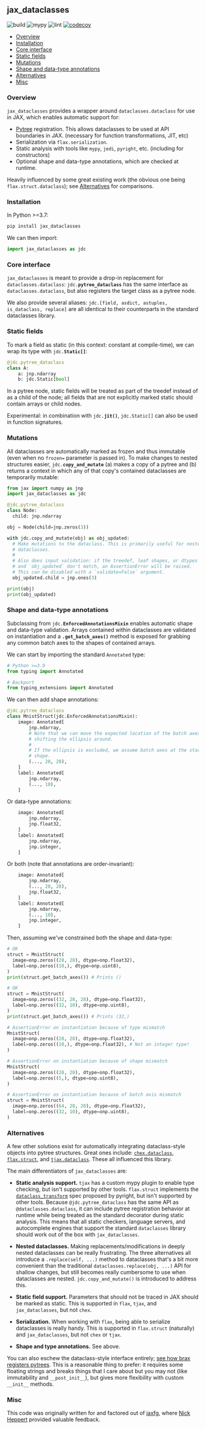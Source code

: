 ## jax_dataclasses

![build](https://github.com/brentyi/jax_dataclasses/workflows/build/badge.svg)
![mypy](https://github.com/brentyi/jax_dataclasses/workflows/mypy/badge.svg?branch=main)
![lint](https://github.com/brentyi/jax_dataclasses/workflows/lint/badge.svg)
[![codecov](https://codecov.io/gh/brentyi/jax_dataclasses/branch/main/graph/badge.svg?token=fFSx7CeKlW)](https://codecov.io/gh/brentyi/jax_dataclasses)

<!-- vim-markdown-toc GFM -->

* [Overview](#overview)
* [Installation](#installation)
* [Core interface](#core-interface)
* [Static fields](#static-fields)
* [Mutations](#mutations)
* [Shape and data-type annotations](#shape-and-data-type-annotations)
* [Alternatives](#alternatives)
* [Misc](#misc)

<!-- vim-markdown-toc -->

### Overview

`jax_dataclasses` provides a wrapper around `dataclasses.dataclass` for use in
JAX, which enables automatic support for:

- [Pytree](https://jax.readthedocs.io/en/latest/pytrees.html) registration. This
  allows dataclasses to be used at API boundaries in JAX. (necessary for
  function transformations, JIT, etc)
- Serialization via `flax.serialization`.
- Static analysis with tools like `mypy`, `jedi`, `pyright`, etc. (including for
  constructors)
- Optional shape and data-type annotations, which are checked at runtime.

Heavily influenced by some great existing work (the obvious one being
`flax.struct.dataclass`); see [Alternatives](#alternatives) for comparisons.

### Installation

In Python >=3.7:

```bash
pip install jax_dataclasses
```

We can then import:

```python
import jax_dataclasses as jdc
```

### Core interface

`jax_dataclasses` is meant to provide a drop-in replacement for
`dataclasses.dataclass`: <code>jdc.<strong>pytree_dataclass</strong></code> has
the same interface as `dataclasses.dataclass`, but also registers the target
class as a pytree node.

We also provide several aliases:
`jdc.[field, asdict, astuples, is_dataclass, replace]` are all identical to
their counterparts in the standard dataclasses library.

### Static fields

To mark a field as static (in this context: constant at compile-time), we can
wrap its type with <code>jdc.<strong>Static[]</strong></code>:

```python
@jdc.pytree_dataclass
class A:
    a: jnp.ndarray
    b: jdc.Static[bool]
```

In a pytree node, static fields will be treated as part of the treedef instead
of as a child of the node; all fields that are not explicitly marked static
should contain arrays or child nodes.

Experimental: in combination with <code>jdc.<strong>jit()</strong></code>,
`jdc.Static[]` can also be used in function signatures.

### Mutations

All dataclasses are automatically marked as frozen and thus immutable (even when
no `frozen=` parameter is passed in). To make changes to nested structures
easier, <code>jdc.<strong>copy_and_mutate</strong></code> (a) makes a copy of a
pytree and (b) returns a context in which any of that copy's contained
dataclasses are temporarily mutable:

```python
from jax import numpy as jnp
import jax_dataclasses as jdc

@jdc.pytree_dataclass
class Node:
  child: jnp.ndarray

obj = Node(child=jnp.zeros(3))

with jdc.copy_and_mutate(obj) as obj_updated:
  # Make mutations to the dataclass. This is primarily useful for nested
  # dataclasses.
  #
  # Also does input validation: if the treedef, leaf shapes, or dtypes of `obj`
  # and `obj_updated` don't match, an AssertionError will be raised.
  # This can be disabled with a `validate=False` argument.
  obj_updated.child = jnp.ones(3)

print(obj)
print(obj_updated)
```

### Shape and data-type annotations

Subclassing from <code>jdc.<strong>EnforcedAnnotationsMixin</strong></code>
enables automatic shape and data-type validation. Arrays contained within
dataclasses are validated on instantiation and a **`.get_batch_axes()`** method
is exposed for grabbing any common batch axes to the shapes of contained arrays.

We can start by importing the standard `Annotated` type:

```python
# Python >=3.9
from typing import Annotated

# Backport
from typing_extensions import Annotated
```

We can then add shape annotations:

```python
@jdc.pytree_dataclass
class MnistStruct(jdc.EnforcedAnnotationsMixin):
    image: Annotated[
        jnp.ndarray,
        # Note that we can move the expected location of the batch axes by
        # shifting the ellipsis around.
        #
        # If the ellipsis is excluded, we assume batch axes at the start of the
        # shape.
        (..., 28, 28),
    ]
    label: Annotated[
        jnp.ndarray,
        (..., 10),
    ]
```

Or data-type annotations:

```python
    image: Annotated[
        jnp.ndarray,
        jnp.float32,
    ]
    label: Annotated[
        jnp.ndarray,
        jnp.integer,
    ]
```

Or both (note that annotations are order-invariant):

```python
    image: Annotated[
        jnp.ndarray,
        (..., 28, 28),
        jnp.float32,
    ]
    label: Annotated[
        jnp.ndarray,
        (..., 10),
        jnp.integer,
    ]
```

Then, assuming we've constrained both the shape and data-type:

```python
# OK
struct = MnistStruct(
  image=onp.zeros((28, 28), dtype=onp.float32),
  label=onp.zeros((10,), dtype=onp.uint8),
)
print(struct.get_batch_axes()) # Prints ()

# OK
struct = MnistStruct(
  image=onp.zeros((32, 28, 28), dtype=onp.float32),
  label=onp.zeros((32, 10), dtype=onp.uint8),
)
print(struct.get_batch_axes()) # Prints (32,)

# AssertionError on instantiation because of type mismatch
MnistStruct(
  image=onp.zeros((28, 28), dtype=onp.float32),
  label=onp.zeros((10,), dtype=onp.float32), # Not an integer type!
)

# AssertionError on instantiation because of shape mismatch
MnistStruct(
  image=onp.zeros((28, 28), dtype=onp.float32),
  label=onp.zeros((5,), dtype=onp.uint8),
)

# AssertionError on instantiation because of batch axis mismatch
struct = MnistStruct(
  image=onp.zeros((64, 28, 28), dtype=onp.float32),
  label=onp.zeros((32, 10), dtype=onp.uint8),
)
```

### Alternatives

A few other solutions exist for automatically integrating dataclass-style
objects into pytree structures. Great ones include:
[`chex.dataclass`](https://github.com/deepmind/chex),
[`flax.struct`](https://github.com/google/flax), and
[`tjax.dataclass`](https://github.com/NeilGirdhar/tjax). These all influenced
this library.

The main differentiators of `jax_dataclasses` are:

- **Static analysis support.** `tjax` has a custom mypy plugin to enable type
  checking, but isn't supported by other tools. `flax.struct` implements the
  [`dataclass_transform`](https://github.com/microsoft/pyright/blob/main/specs/dataclass_transforms.md)
  spec proposed by pyright, but isn't supported by other tools. Because
  `@jdc.pytree_dataclass` has the same API as `@dataclasses.dataclass`, it can
  include pytree registration behavior at runtime while being treated as the
  standard decorator during static analysis. This means that all static
  checkers, language servers, and autocomplete engines that support the standard
  `dataclasses` library should work out of the box with `jax_dataclasses`.

- **Nested dataclasses.** Making replacements/modifications in deeply nested
  dataclasses can be really frustrating. The three alternatives all introduce a
  `.replace(self, ...)` method to dataclasses that's a bit more convenient than
  the traditional `dataclasses.replace(obj, ...)` API for shallow changes, but
  still becomes really cumbersome to use when dataclasses are nested.
  `jdc.copy_and_mutate()` is introduced to address this.

- **Static field support.** Parameters that should not be traced in JAX should
  be marked as static. This is supported in `flax`, `tjax`, and
  `jax_dataclasses`, but not `chex`.

- **Serialization.** When working with `flax`, being able to serialize
  dataclasses is really handy. This is supported in `flax.struct` (naturally)
  and `jax_dataclasses`, but not `chex` or `tjax`.

- **Shape and type annotations.** See above.

You can also eschew the dataclass-style interface entirely;
[see how brax registers pytrees](https://github.com/google/brax/blob/730e05d4af58eada5b49a44e849107d76e386b9a/brax/pytree.py).
This is a reasonable thing to prefer: it requires some floating strings and
breaks things that I care about but you may not (like immutability and
`__post_init__`), but gives more flexibility with custom `__init__` methods.

### Misc

This code was originally written for and factored out of
[jaxfg](http://github.com/brentyi/jaxfg), where
[Nick Heppert](https://github.com/SuperN1ck) provided valuable feedback.
